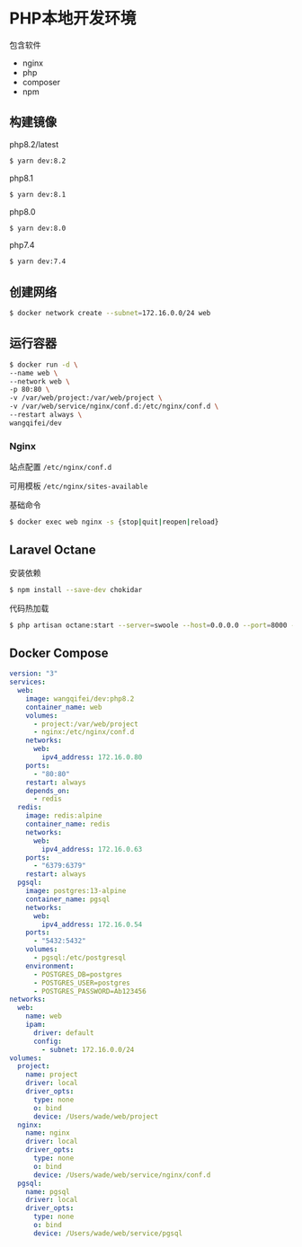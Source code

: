 # PHP本地开发环境

包含软件
- nginx
- php
- composer
- npm

## 构建镜像

php8.2/latest
```sh
$ yarn dev:8.2
```

php8.1
```sh
$ yarn dev:8.1
```

php8.0
```sh
$ yarn dev:8.0
```

php7.4
```sh
$ yarn dev:7.4
```

## 创建网络

```sh
$ docker network create --subnet=172.16.0.0/24 web
```

## 运行容器

```sh
$ docker run -d \
--name web \
--network web \
-p 80:80 \
-v /var/web/project:/var/web/project \
-v /var/web/service/nginx/conf.d:/etc/nginx/conf.d \
--restart always \
wangqifei/dev
```

### Nginx

站点配置
`/etc/nginx/conf.d`

可用模板
`/etc/nginx/sites-available`

基础命令
```sh
$ docker exec web nginx -s {stop|quit|reopen|reload}
```

## Laravel Octane

安装依赖
```sh
$ npm install --save-dev chokidar
```

代码热加载
```sh
$ php artisan octane:start --server=swoole --host=0.0.0.0 --port=8000 --watch
```

## Docker Compose
```yaml
version: "3"
services:
  web:
    image: wangqifei/dev:php8.2
    container_name: web
    volumes:
      - project:/var/web/project
      - nginx:/etc/nginx/conf.d
    networks:
      web:
        ipv4_address: 172.16.0.80
    ports:
      - "80:80"
    restart: always
    depends_on:
      - redis
  redis:
    image: redis:alpine
    container_name: redis
    networks:
      web:
        ipv4_address: 172.16.0.63
    ports:
      - "6379:6379"
    restart: always
  pgsql:
    image: postgres:13-alpine
    container_name: pgsql
    networks:
      web:
        ipv4_address: 172.16.0.54
    ports:
      - "5432:5432"
    volumes:
      - pgsql:/etc/postgresql
    environment:
      - POSTGRES_DB=postgres
      - POSTGRES_USER=postgres
      - POSTGRES_PASSWORD=Ab123456
networks:
  web:
    name: web
    ipam:
      driver: default
      config:
        - subnet: 172.16.0.0/24
volumes:
  project:
    name: project
    driver: local
    driver_opts:
      type: none
      o: bind
      device: /Users/wade/web/project
  nginx:
    name: nginx
    driver: local
    driver_opts:
      type: none
      o: bind
      device: /Users/wade/web/service/nginx/conf.d
  pgsql:
    name: pgsql
    driver: local
    driver_opts:
      type: none
      o: bind
      device: /Users/wade/web/service/pgsql
```
